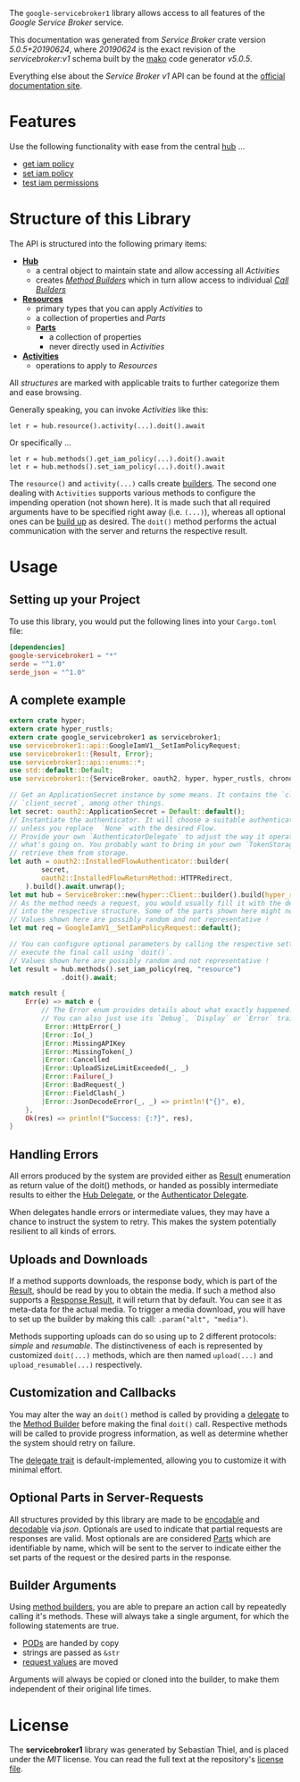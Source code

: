 <!---
DO NOT EDIT !
This file was generated automatically from 'src/generator/templates/api/README.md.mako'
DO NOT EDIT !
-->
The `google-servicebroker1` library allows access to all features of the *Google Service Broker* service.

This documentation was generated from *Service Broker* crate version *5.0.5+20190624*, where *20190624* is the exact revision of the *servicebroker:v1* schema built by the [mako](http://www.makotemplates.org/) code generator *v5.0.5*.

Everything else about the *Service Broker* *v1* API can be found at the
[official documentation site](https://cloud.google.com/kubernetes-engine/docs/concepts/add-on/service-broker).
# Features

Use the following functionality with ease from the central [hub](https://docs.rs/google-servicebroker1/5.0.5+20190624/google_servicebroker1/ServiceBroker) ...


* [get iam policy](https://docs.rs/google-servicebroker1/5.0.5+20190624/google_servicebroker1/api::MethodGetIamPolicyCall)
* [set iam policy](https://docs.rs/google-servicebroker1/5.0.5+20190624/google_servicebroker1/api::MethodSetIamPolicyCall)
* [test iam permissions](https://docs.rs/google-servicebroker1/5.0.5+20190624/google_servicebroker1/api::MethodTestIamPermissionCall)



# Structure of this Library

The API is structured into the following primary items:

* **[Hub](https://docs.rs/google-servicebroker1/5.0.5+20190624/google_servicebroker1/ServiceBroker)**
    * a central object to maintain state and allow accessing all *Activities*
    * creates [*Method Builders*](https://docs.rs/google-servicebroker1/5.0.5+20190624/google_servicebroker1/client::MethodsBuilder) which in turn
      allow access to individual [*Call Builders*](https://docs.rs/google-servicebroker1/5.0.5+20190624/google_servicebroker1/client::CallBuilder)
* **[Resources](https://docs.rs/google-servicebroker1/5.0.5+20190624/google_servicebroker1/client::Resource)**
    * primary types that you can apply *Activities* to
    * a collection of properties and *Parts*
    * **[Parts](https://docs.rs/google-servicebroker1/5.0.5+20190624/google_servicebroker1/client::Part)**
        * a collection of properties
        * never directly used in *Activities*
* **[Activities](https://docs.rs/google-servicebroker1/5.0.5+20190624/google_servicebroker1/client::CallBuilder)**
    * operations to apply to *Resources*

All *structures* are marked with applicable traits to further categorize them and ease browsing.

Generally speaking, you can invoke *Activities* like this:

```Rust,ignore
let r = hub.resource().activity(...).doit().await
```

Or specifically ...

```ignore
let r = hub.methods().get_iam_policy(...).doit().await
let r = hub.methods().set_iam_policy(...).doit().await
```

The `resource()` and `activity(...)` calls create [builders][builder-pattern]. The second one dealing with `Activities`
supports various methods to configure the impending operation (not shown here). It is made such that all required arguments have to be
specified right away (i.e. `(...)`), whereas all optional ones can be [build up][builder-pattern] as desired.
The `doit()` method performs the actual communication with the server and returns the respective result.

# Usage

## Setting up your Project

To use this library, you would put the following lines into your `Cargo.toml` file:

```toml
[dependencies]
google-servicebroker1 = "*"
serde = "^1.0"
serde_json = "^1.0"
```

## A complete example

```Rust
extern crate hyper;
extern crate hyper_rustls;
extern crate google_servicebroker1 as servicebroker1;
use servicebroker1::api::GoogleIamV1__SetIamPolicyRequest;
use servicebroker1::{Result, Error};
use servicebroker1::api::enums::*;
use std::default::Default;
use servicebroker1::{ServiceBroker, oauth2, hyper, hyper_rustls, chrono, FieldMask};

// Get an ApplicationSecret instance by some means. It contains the `client_id` and
// `client_secret`, among other things.
let secret: oauth2::ApplicationSecret = Default::default();
// Instantiate the authenticator. It will choose a suitable authentication flow for you,
// unless you replace  `None` with the desired Flow.
// Provide your own `AuthenticatorDelegate` to adjust the way it operates and get feedback about
// what's going on. You probably want to bring in your own `TokenStorage` to persist tokens and
// retrieve them from storage.
let auth = oauth2::InstalledFlowAuthenticator::builder(
        secret,
        oauth2::InstalledFlowReturnMethod::HTTPRedirect,
    ).build().await.unwrap();
let mut hub = ServiceBroker::new(hyper::Client::builder().build(hyper_rustls::HttpsConnectorBuilder::new().with_native_roots().unwrap().https_or_http().enable_http1().build()), auth);
// As the method needs a request, you would usually fill it with the desired information
// into the respective structure. Some of the parts shown here might not be applicable !
// Values shown here are possibly random and not representative !
let mut req = GoogleIamV1__SetIamPolicyRequest::default();

// You can configure optional parameters by calling the respective setters at will, and
// execute the final call using `doit()`.
// Values shown here are possibly random and not representative !
let result = hub.methods().set_iam_policy(req, "resource")
             .doit().await;

match result {
    Err(e) => match e {
        // The Error enum provides details about what exactly happened.
        // You can also just use its `Debug`, `Display` or `Error` traits
         Error::HttpError(_)
        |Error::Io(_)
        |Error::MissingAPIKey
        |Error::MissingToken(_)
        |Error::Cancelled
        |Error::UploadSizeLimitExceeded(_, _)
        |Error::Failure(_)
        |Error::BadRequest(_)
        |Error::FieldClash(_)
        |Error::JsonDecodeError(_, _) => println!("{}", e),
    },
    Ok(res) => println!("Success: {:?}", res),
}

```
## Handling Errors

All errors produced by the system are provided either as [Result](https://docs.rs/google-servicebroker1/5.0.5+20190624/google_servicebroker1/client::Result) enumeration as return value of
the doit() methods, or handed as possibly intermediate results to either the
[Hub Delegate](https://docs.rs/google-servicebroker1/5.0.5+20190624/google_servicebroker1/client::Delegate), or the [Authenticator Delegate](https://docs.rs/yup-oauth2/*/yup_oauth2/trait.AuthenticatorDelegate.html).

When delegates handle errors or intermediate values, they may have a chance to instruct the system to retry. This
makes the system potentially resilient to all kinds of errors.

## Uploads and Downloads
If a method supports downloads, the response body, which is part of the [Result](https://docs.rs/google-servicebroker1/5.0.5+20190624/google_servicebroker1/client::Result), should be
read by you to obtain the media.
If such a method also supports a [Response Result](https://docs.rs/google-servicebroker1/5.0.5+20190624/google_servicebroker1/client::ResponseResult), it will return that by default.
You can see it as meta-data for the actual media. To trigger a media download, you will have to set up the builder by making
this call: `.param("alt", "media")`.

Methods supporting uploads can do so using up to 2 different protocols:
*simple* and *resumable*. The distinctiveness of each is represented by customized
`doit(...)` methods, which are then named `upload(...)` and `upload_resumable(...)` respectively.

## Customization and Callbacks

You may alter the way an `doit()` method is called by providing a [delegate](https://docs.rs/google-servicebroker1/5.0.5+20190624/google_servicebroker1/client::Delegate) to the
[Method Builder](https://docs.rs/google-servicebroker1/5.0.5+20190624/google_servicebroker1/client::CallBuilder) before making the final `doit()` call.
Respective methods will be called to provide progress information, as well as determine whether the system should
retry on failure.

The [delegate trait](https://docs.rs/google-servicebroker1/5.0.5+20190624/google_servicebroker1/client::Delegate) is default-implemented, allowing you to customize it with minimal effort.

## Optional Parts in Server-Requests

All structures provided by this library are made to be [encodable](https://docs.rs/google-servicebroker1/5.0.5+20190624/google_servicebroker1/client::RequestValue) and
[decodable](https://docs.rs/google-servicebroker1/5.0.5+20190624/google_servicebroker1/client::ResponseResult) via *json*. Optionals are used to indicate that partial requests are responses
are valid.
Most optionals are are considered [Parts](https://docs.rs/google-servicebroker1/5.0.5+20190624/google_servicebroker1/client::Part) which are identifiable by name, which will be sent to
the server to indicate either the set parts of the request or the desired parts in the response.

## Builder Arguments

Using [method builders](https://docs.rs/google-servicebroker1/5.0.5+20190624/google_servicebroker1/client::CallBuilder), you are able to prepare an action call by repeatedly calling it's methods.
These will always take a single argument, for which the following statements are true.

* [PODs][wiki-pod] are handed by copy
* strings are passed as `&str`
* [request values](https://docs.rs/google-servicebroker1/5.0.5+20190624/google_servicebroker1/client::RequestValue) are moved

Arguments will always be copied or cloned into the builder, to make them independent of their original life times.

[wiki-pod]: http://en.wikipedia.org/wiki/Plain_old_data_structure
[builder-pattern]: http://en.wikipedia.org/wiki/Builder_pattern
[google-go-api]: https://github.com/google/google-api-go-client

# License
The **servicebroker1** library was generated by Sebastian Thiel, and is placed
under the *MIT* license.
You can read the full text at the repository's [license file][repo-license].

[repo-license]: https://github.com/Byron/google-apis-rsblob/main/LICENSE.md

